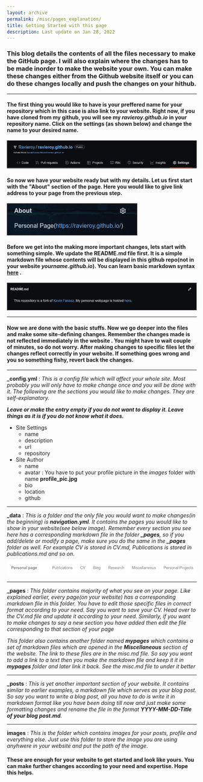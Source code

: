 ```yaml
---                                                                                             
layout: archive
permalink: /misc/pages_explanation/
title: Getting Started with this page
description: Last update on Jan 28, 2022
---
```


### This blog details the contents of all the files necessary to make the GitHub page. I will also explain where the changes has to be made inorder to make the website your own. You can make these changes either from the Github website itself or you can do these changes locally and push the changes on your hithub.
----

#### The first thing you would like to have is your preffered name for your repository which in this case is also link to your website. Right now, if you have cloned from my github, you will see my *ravieroy.github.io* in your repository name. Click on the settings (as shown below) and change the name to your desired name. 

![Settings_page](../../images/Settings_page.png)

#### So now we have your website ready but with my details. Let us first start with the "About" section of the page. Here you would like to give link address to your page from the previous step.

![About_page](../../images/About_page.png)

#### Before we get into the making more important changes, lets start with something simple. We update the README.md file first. It is a simple markdown file whose contents will be displayed in this github repo(not in your website _yourname.github.io_). You can learn basic markdown syntax [here](https://www.markdownguide.org/basic-syntax/) .

![README_page](../../images/README_page.png)

----
#### Now we are done with the basic stuffs. Now we go deeper into the files and make some site-defining changes. Remember the changes made is not reflected immediately in the website . You might have to wait couple of minutes, so do not worry. After making changes to specific files let the changes reflect correctly in your website. If something goes wrong and you so something fishy, revert back the changes.  

----

**_config.yml** :  _This is a config file which will affect your whole site. Most probably you will only have to make change once and you will be done with it. The following are the sections you would like to make changes. They are self-explanatory._

***Leave or make the entry empty if you do not want to display it. Leave things as it is if you do not know what it does.***

- Site Settings
  - name 
  - description
  - url
  - repository
- Site Author
  - name 
  - avatar : You have to put your profile picture in the _images_ folder with name **profile_pic.jpg**
  - bio
  - location
  - github
  
----
**_data** : _This is a folder and the only file you would want to make changes(in the beginning) is **navigation.yml**. It contains the pages you would like to show in your website(see below image). Remember every section you see here has a corresponding markdown file in the folder **_pages**, so if you add/delete or modify a page, make sure you do the same in the **_pages** folder as well. For example CV is stored in CV.md, Publications is stored in publications.md and so on_.

![Pages_page](../../images/Pages_page.png)

---

**_pages** : _This folder contains majority of what you see on your page. Like explained earlier, every page(on your website) has a corresponding markdown file in this folder. You have to edit those specific files in correct format according to your need. Say you want to save your CV. Head over to the CV.md file and update it according to your need. Similarly, if you want to make changes to say a new section you have added then edit the file corresponding to that section of your page_

_This folder also contains another folder named **mypages** which contains a set of markdown files which are opened in the **Miscellaneous** section of the website. The link to these files are in the misc.md file. So say you want to add a link to a text then you make the markdown file and keep it it in **mypages** folder and later link it back. See the misc.md file to under it better_

---
**_posts** : _This is yet another important section of your website. It contains similar to earlier examples, a markdown file which serves as your blog post. So say you want to write a blog post, all you have to do is write it in markdown format like you have been doing till now and just make some formatting changes and rename the file in the format **YYYY-MM-DD-Title of your blog post.md**._

---
**images** : _This is the folder which contains images for your posts, profile and everything else. Just use this folder to store the image you are using anyhwere in your website and put the path of the image_.

#### These are enough for your website to get started and look like yours. You can make further changes according to your need and expertise. Hope this helps.
